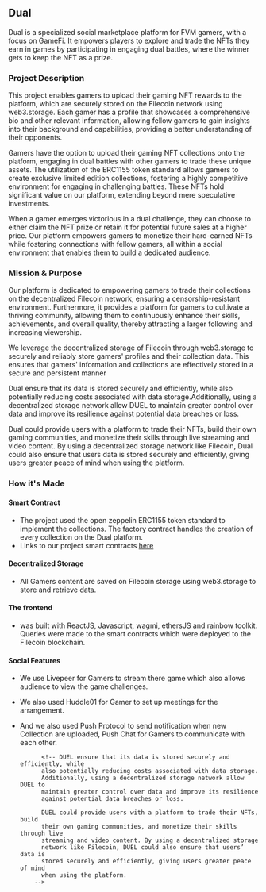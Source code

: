 ## Dual

Dual is a specialized social marketplace platform for FVM gamers, with a focus on GameFi. It empowers players to explore and trade the NFTs they earn in games by participating in engaging dual battles, where the winner gets to keep the NFT as a prize.

### Project Description

This project enables gamers to upload their gaming NFT rewards to the platform, which are securely stored on the Filecoin network using web3.storage. Each gamer has a profile that showcases a comprehensive bio and other relevant information, allowing fellow gamers to gain insights into their background and capabilities, providing a better understanding of their opponents.

Gamers have the option to upload their gaming NFT collections onto the platform, engaging in dual battles with other gamers to trade these unique assets. The utilization of the ERC1155 token standard allows gamers to create exclusive limited edition collections, fostering a highly competitive environment for engaging in challenging battles. These NFTs hold significant value on our platform, extending beyond mere speculative investments.

When a gamer emerges victorious in a dual challenge, they can choose to either claim the NFT prize or retain it for potential future sales at a higher price. Our platform empowers gamers to monetize their hard-earned NFTs while fostering connections with fellow gamers, all within a social environment that enables them to build a dedicated audience.

### Mission & Purpose

Our platform is dedicated to empowering gamers to trade their collections on the decentralized Filecoin network, ensuring a censorship-resistant environment. Furthermore, it provides a platform for gamers to cultivate a thriving community, allowing them to continuously enhance their skills, achievements, and overall quality, thereby attracting a larger following and increasing viewership.

We leverage the decentralized storage of Filecoin through web3.storage to securely and reliably store gamers' profiles and their collection data. This ensures that gamers' information and collections are effectively stored in a secure and persistent manner

Dual ensure that its data is stored securely and efficiently, while also potentially reducing costs associated with data storage.Additionally, using a decentralized storage network allow DUEL to maintain greater control over data and improve its resilience against potential data breaches or loss.

Dual could provide users with a platform to trade their NFTs, build their own gaming communities, and monetize their skills through live streaming and video content. By using a decentralized storage network like Filecoin, Dual could also ensure that users data is stored securely and efficiently, giving users greater peace of mind when using the platform.


### How it's Made

#### Smart Contract

- The project used the open zeppelin ERC1155 token standard to implement the collections. The factory contract handles the creation of every collection on the Dual platform.
- Links to our project smart contracts [here](https://github.com/SabeloMkhwanzi/dual-smart-contract)

#### Decentralized Storage

- All Gamers content are saved on Filecoin storage using web3.storage to store and retrieve data.

#### The frontend

- was built with ReactJS, Javascript, wagmi, ethersJS and rainbow toolkit. Queries were made to the smart contracts which were deployed to the Filecoin blockchain.

#### Social Features

- We use Livepeer for Gamers to stream there game which also allows audience to view the game challenges.
- We also used Huddle01 for Gamer to set up meetings for the arrangement.
- And we also used Push Protocol to send notification when new Collection are uploaded, Push Chat for Gamers to communicate with each other.

            <!-- DUEL ensure that its data is stored securely and efficiently, while
            also potentially reducing costs associated with data storage.
            Additionally, using a decentralized storage network allow DUEL to
            maintain greater control over data and improve its resilience
            against potential data breaches or loss.

            DUEL could provide users with a platform to trade their NFTs, build
            their own gaming communities, and monetize their skills through live
            streaming and video content. By using a decentralized storage
            network like Filecoin, DUEL could also ensure that users’ data is
            stored securely and efficiently, giving users greater peace of mind
            when using the platform.
          -->
